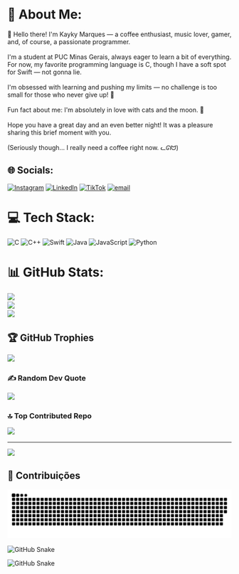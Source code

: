 # 💫 About Me:
👋 Hello there! I'm Kayky Marques — a coffee enthusiast, music lover, gamer, and, of course, a passionate programmer.<br><br>I'm a student at PUC Minas Gerais, always eager to learn a bit of everything. For now, my favorite programming language is C, though I have a soft spot for Swift — not gonna lie.<br><br>I'm obsessed with learning and pushing my limits — no challenge is too small for those who never give up! 🚀<br><br>Fun fact about me: I'm absolutely in love with cats and the moon. 🌙<br><br>Hope you have a great day and an even better night! It was a pleasure sharing this brief moment with you.<br><br>(Seriously though… I really need a coffee right now. ᓚᘏᗢ)


## 🌐 Socials:
[![Instagram](https://img.shields.io/badge/Instagram-%23E4405F.svg?logo=Instagram&logoColor=white)](https://instagram.com/_k.exe_) [![LinkedIn](https://img.shields.io/badge/LinkedIn-%230077B5.svg?logo=linkedin&logoColor=white)](https://linkedin.com/in/https://www.linkedin.com/in/kayky-marques-a916a42b2/) [![TikTok](https://img.shields.io/badge/TikTok-%23000000.svg?logo=TikTok&logoColor=white)](https://tiktok.com/@https://www.linkedin.com/in/kayky-marques-a916a42b2/) [![email](https://img.shields.io/badge/Email-D14836?logo=gmail&logoColor=white)](mailto:kayky.marques076@gmail.com) 

# 💻 Tech Stack:
![C](https://img.shields.io/badge/c-%2300599C.svg?style=for-the-badge&logo=c&logoColor=white) ![C++](https://img.shields.io/badge/c++-%2300599C.svg?style=for-the-badge&logo=c%2B%2B&logoColor=white) ![Swift](https://img.shields.io/badge/swift-F54A2A?style=for-the-badge&logo=swift&logoColor=white) ![Java](https://img.shields.io/badge/java-%23ED8B00.svg?style=for-the-badge&logo=openjdk&logoColor=white) ![JavaScript](https://img.shields.io/badge/javascript-%23323330.svg?style=for-the-badge&logo=javascript&logoColor=%23F7DF1E) ![Python](https://img.shields.io/badge/python-3670A0?style=for-the-badge&logo=python&logoColor=ffdd54)
# 📊 GitHub Stats:
![](https://github-readme-stats.vercel.app/api?username=galaxy76709&theme=dark&hide_border=false&include_all_commits=true&count_private=false)<br/>
![](https://nirzak-streak-stats.vercel.app/?user=galaxy76709&theme=dark&hide_border=false)<br/>
![](https://github-readme-stats.vercel.app/api/top-langs/?username=galaxy76709&theme=dark&hide_border=false&include_all_commits=true&count_private=false&layout=compact)

## 🏆 GitHub Trophies
![](https://github-profile-trophy.vercel.app/?username=galaxy76709&theme=radical&no-frame=false&no-bg=true&margin-w=4)

### ✍️ Random Dev Quote
![](https://quotes-github-readme.vercel.app/api?type=horizontal&theme=dark)

### 🔝 Top Contributed Repo
![](https://github-contributor-stats.vercel.app/api?username=galaxy76709&limit=5&theme=dark&combine_all_yearly_contributions=true)

---
[![](https://visitcount.itsvg.in/api?id=galaxy76709&icon=2&color=9)](https://visitcount.itsvg.in)

<!-- Proudly created with GPRM ( https://gprm.itsvg.in ) -->

## 🐍 Contribuições
<picture>
  <source media="(prefers-color-scheme: dark)" srcset="https://raw.githubusercontent.com/galaxy76709/galaxy76709/output/github-snake-dark.svg" />
  <source media="(prefers-color-scheme: light)" srcset="https://raw.githubusercontent.com/galaxy76709/galaxy76709/output/github-snake.svg" />
  <img alt="github-snake" src="https://raw.githubusercontent.com/galaxy76709/galaxy76709/output/github-snake.svg" />
</picture>


![GitHub Snake](https://galaxy76709.github.io/github-snake.svg)

![GitHub Snake](https://galaxy76709.github.io/galaxy76709/dist/github-snake.svg)


